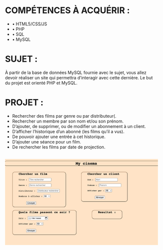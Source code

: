 
<h1>COMPÉTENCES À ACQUÉRIR :</h1>
<ul>
<li>• HTML5/CSS/JS</li>
<li>• PHP</li>
<li>• SQL</li>
<li>• MySQL</li>
</ul>

<!----------------------------------------------------------------------------------------->

<h1>SUJET :</h1>

<p>À partir de la base de données MySQL fournie avec le sujet, vous allez devoir réaliser un site qui permettra d’interagir avec cette dernière. Le but du projet est orienté PHP et MySQL. </p>

<!----------------------------------------------------------------------------------------->

<h1>PROJET :</h1>

<ul>
<li>Rechercher des films par genre ou par distributeur(.</li>
<li>Rechercher un membre par son nom et/ou son prénom.</li>
<li>D’ajouter, de supprimer, ou de modifier un abonnement à un client.</li>
<li>D’afficher l’historique d’un abonné (les films qu’il a vus).</li>
<li>De pouvoir ajouter une entrée à cet historique.</li>
<li>D’ajouter une séance pour un film.</li>
<li>De rechercher les films par date de projection.</li>

</ul>

<div align="center">
	<br>
	<img src="Description du projet/img.png" >
	<br>
</div>
